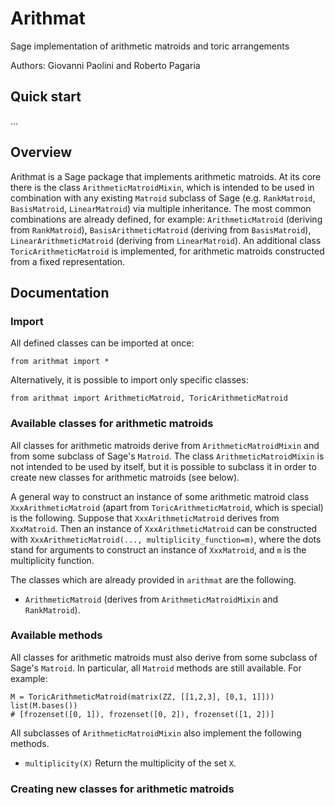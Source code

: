 # Arithmat
Sage implementation of arithmetic matroids and toric arrangements

Authors: Giovanni Paolini and Roberto Pagaria

## Quick start
...

## Overview

Arithmat is a Sage package that implements arithmetic matroids.
At its core there is the class `ArithmeticMatroidMixin`, which is intended to be used in combination with any existing `Matroid` subclass of Sage (e.g. `RankMatroid`, `BasisMatroid`, `LinearMatroid`) via multiple inheritance.
The most common combinations are already defined, for example: `ArithmeticMatroid` (deriving from `RankMatroid`), `BasisArithmeticMatroid` (deriving from `BasisMatroid`), `LinearArithmeticMatroid` (deriving from `LinearMatroid`).
An additional class `ToricArithmeticMatroid` is implemented, for arithmetic matroids constructed from a fixed representation.

## Documentation

### Import

All defined classes can be imported at once:
```sage
from arithmat import *
```
Alternatively, it is possible to import only specific classes:
```sage
from arithmat import ArithmeticMatroid, ToricArithmeticMatroid
```


### Available classes for arithmetic matroids

All classes for arithmetic matroids derive from `ArithmeticMatroidMixin` and from some subclass of Sage's `Matroid`.
The class `ArithmeticMatroidMixin` is not intended to be used by itself, but it is possible to subclass it in order to create new classes for arithmetic matroids (see below).

A general way to construct an instance of some arithmetic matroid class `XxxArithmeticMatroid` (apart from `ToricArithmeticMatroid`, which is special) is the following. Suppose that `XxxArithmeticMatroid` derives from `XxxMatroid`. Then an instance of `XxxArithmeticMatroid` can be constructed with `XxxArithmeticMatroid(..., multiplicity_function=m)`, where the dots stand for arguments to construct an instance of `XxxMatroid`, and `m` is the multiplicity function.

The classes which are already provided in `arithmat` are the following.

* `ArithmeticMatroid` (derives from `ArithmeticMatroidMixin` and `RankMatroid`).



### Available methods

All classes for arithmetic matroids must also derive from some subclass of Sage's `Matroid`.
In particular, all `Matroid` methods are still available. For example:
```sage
M = ToricArithmeticMatroid(matrix(ZZ, [[1,2,3], [0,1, 1]]))
list(M.bases())
# [frozenset([0, 1]), frozenset([0, 2]), frozenset([1, 2])]
```

All subclasses of `ArithmeticMatroidMixin` also implement the following methods.

* `multiplicity(X)`
  Return the multiplicity of the set `X`.


### Creating new classes for arithmetic matroids
